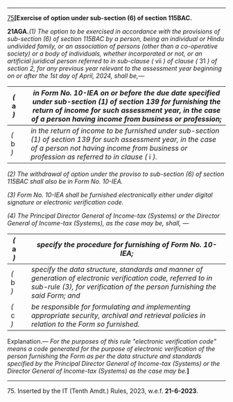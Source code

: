****  
  
[75](javascript:ShowFootnote\('fn75'\);)**[Exercise of option under sub-section (6) of section 115BAC.**

**21AGA.**_(1) The option to be exercised in accordance with the provisions of sub-section (6) of section 115BAC by a person, being an individual or Hindu undivided family, or an association of persons (other than a co-operative society) or a body of individuals, whether incorporated or not, or an artificial juridical person referred to in sub-clause (_ vii _) of clause (_ 31 _) of section 2, for any previous year relevant to the assessment year beginning on or after the 1st day of April, 2024, shall be,—_

 _(_ a _)_|  |  _in Form No. 10-IEA on or before the due date specified under sub-section (1) of section 139 for furnishing the return of income for such assessment year, in the case of a person having income from business or profession;_  
---|---|---  
_(_ b _)_|  |  _in the return of income to be furnished under sub-section (1) of section 139 for such assessment year, in the case of a person not having income from business or profession as referred to in clause (_ i _)._  
  
_(2) The withdrawal of option under the proviso to sub-section (6) of section 115BAC shall also be in Form No. 10-IEA._

_(3) Form No. 10-IEA shall be furnished electronically either under digital signature or electronic verification code._

_(4) The Principal Director General of Income-tax (Systems) or the Director General of Income-tax (Systems), as the case may be, shall, —_

 _(_ a _)_|  |  _specify the procedure for furnishing of Form No. 10-IEA;_  
---|---|---  
_(_ b _)_|  |  _specify the data structure, standards and manner of generation of electronic verification code, referred to in sub-rule (3), for verification of the person furnishing the said Form; and_  
 _(_ c _)_|  |  _be responsible for formulating and implementing appropriate security, archival and retrieval policies in relation to the Form so furnished._  
  
Explanation.— _For the purposes of this rule "electronic verification code" means a code generated for the purpose of electronic verification of the person furnishing the Form as per the data structure and standards specified by the Principal Director General of Income-tax (Systems) or the Director General of Income-tax (Systems) as the case may be._**]**

* * *

75\. Inserted by the IT (Tenth Amdt.) Rules, 2023, w.e.f. **21-6-2023**.
